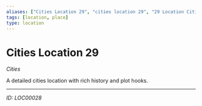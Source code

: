 ```yaml
---
aliases: ["Cities Location 29", "cities location 29", "29 Location Cities"]
tags: [location, place]
type: location
---
```


# Cities Location 29

*Cities*

A detailed cities location with rich history and plot hooks.

---
*ID: LOC00028*